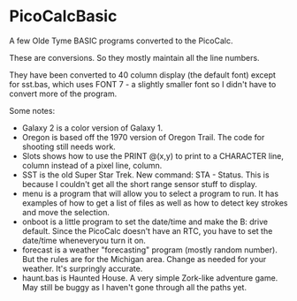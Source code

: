 # PicoCalcBasic
A few Olde Tyme BASIC programs converted to the PicoCalc.

These are conversions.  So they mostly maintain all the line numbers.

They have been converted to 40 column display (the default font) except for sst.bas, which uses FONT 7 - a slightly smaller font so I didn't have to convert more of the program.

Some notes:
+ Galaxy 2 is a color version of Galaxy 1.
+ Oregon is based off the 1970 version of Oregon Trail.  The code for shooting still needs work.
+ Slots shows how to use the PRINT @(x,y) to print to a CHARACTER line, column instead of a pixel line, column.
+ SST is the old Super Star Trek.  New command: STA - Status.  This is because I couldn't get all the short range sensor stuff to display.
+ menu is a program that will allow you to select a program to run.  It has examples of how to get a list of files as well as how to detect key strokes and move the selection.
+ onboot is a little program to set the date/time and make the B: drive default.  Since the PicoCalc doesn't have an RTC, you have to set the date/time wheneveryou turn it on.
+ forecast is a weather "forecasting" program (mostly random number).  But the rules are for the Michigan area.  Change as needed for your weather.  It's surpringly accurate.
+ haunt.bas is Haunted House.  A very simple Zork-like adventure game.  May still be buggy as I haven't gone through all the paths yet.

